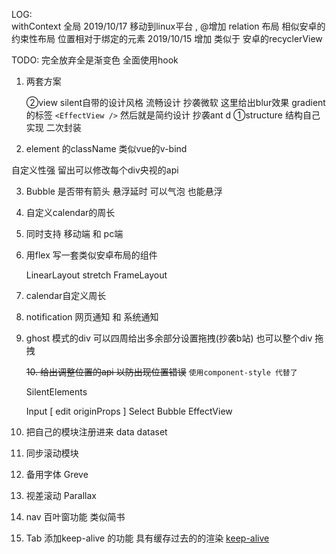 
LOG:
<br />
withContext 全局
2019/10/17 移动到linux平台 , @增加 relation 布局 相似安卓的约束性布局 位置相对于绑定的元素
2019/10/15 增加 类似于 安卓的recyclerView

TODO:
完全放弃全是渐变色
全面使用hook

1. 两套方案

    ②view silent自带的设计风格 流畅设计 抄袭微软 这里给出blur效果 gradient 的标签 `<EffectView />`
       然后就是简约设计 抄袭ant d
    ①structure 结构自己实现 二次封装

2. element 的className 类似vue的v-bind

自定义性强 留出可以修改每个div央视的api

3. Bubble 是否带有箭头 悬浮延时 可以气泡 也能悬浮

4. 自定义calendar的周长

5. 同时支持 移动端 和 pc端

6. 用flex 写一套类似安卓布局的组件

   LinearLayout stretch
   FrameLayout

7. calendar自定义周长

8. notification 网页通知 和 系统通知

9. ghost 模式的div  可以四周给出多余部分设置拖拽(抄袭b站) 也可以整个div 拖拽

   <del>10. 给出调整位置的api 以防出现位置错误</del> `使用component-style 代替了`

   SilentElements

   Input [ edit originProps ]
   Select
   Bubble
   EffectView

10. 把自己的模块注册进来 data dataset

12. 同步滚动模块

13. 备用字体 Greve
14. 视差滚动 Parallax
15. nav  百叶窗功能 类似简书
16. Tab 添加keep-alive 的功能 具有缓存过去的的渲染 [keep-alive](https://cn.vuejs.org/v2/guide/components-dynamic-async.html#%E5%9C%A8%E5%8A%A8%E6%80%81%E7%BB%84%E4%BB%B6%E4%B8%8A%E4%BD%BF%E7%94%A8-keep-alive)
